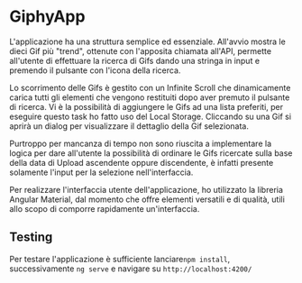 # GiphyApp
L'applicazione ha una struttura semplice ed essenziale. All'avvio mostra le dieci Gif più "trend", ottenute con l'apposita chiamata all'API, permette all'utente di effettuare la ricerca di Gifs dando una stringa in input e premendo il pulsante con l'icona della ricerca. 

Lo scorrimento delle Gifs è gestito con un Infinite Scroll che dinamicamente carica tutti gli elementi che vengono restituiti dopo aver premuto il pulsante di ricerca. Vi è la possibilità di aggiungere le Gifs ad una lista preferiti, per eseguire questo task ho fatto uso del Local Storage. Cliccando su una Gif si aprirà un dialog per visualizzare il dettaglio della Gif selezionata. 


Purtroppo per mancanza di tempo non sono riuscita a implementare la logica per dare all'utente la possibilità di ordinare le Gifs ricercate sulla base della data di Upload ascendente oppure discendente, è infatti presente solamente l'input per la selezione nell'interfaccia.

Per realizzare l'interfaccia utente dell'applicazione, ho utilizzato la libreria Angular Material, dal momento che offre elementi versatili e di qualità, utili allo scopo di comporre rapidamente un'interfaccia.

##  Testing
Per testare l'applicazione è sufficiente lanciare`npm install`, successivamente `ng serve` e navigare su `http://localhost:4200/`
